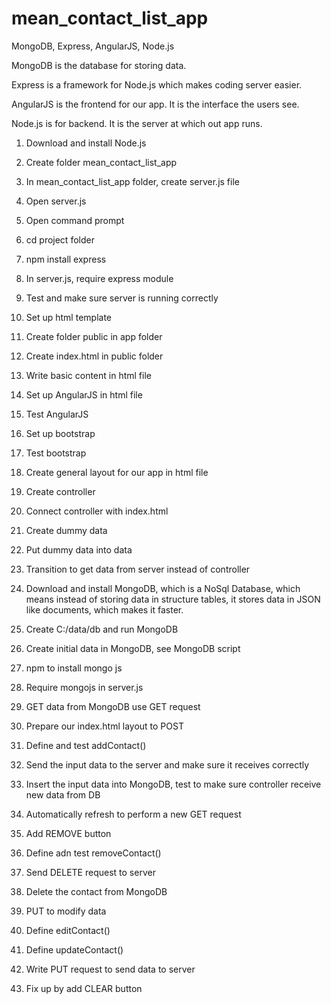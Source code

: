 # mean_contact_list_app
MongoDB, Express, AngularJS, Node.js

MongoDB is the database for storing data.

Express is a framework for Node.js which makes coding server easier.

AngularJS is the frontend for our app. It is the interface the users see.

Node.js is for backend. It is the server at which out app runs. 

1. Download and install Node.js

2. Create folder mean_contact_list_app

3. In mean_contact_list_app folder, create server.js file

4. Open server.js

5. Open command prompt

6. cd project folder

7. npm install express

8. In server.js, require express module

9. Test and make sure server is running correctly

10. Set up html template

11. Create folder public in app folder

12. Create index.html in public folder

13. Write basic content in html file

14. Set up AngularJS in html file

15. Test AngularJS

16. Set up bootstrap

17. Test bootstrap

18. Create general layout for our app in html file

19. Create controller

20. Connect controller with index.html

21. Create dummy data

22. Put dummy data into data

23. Transition to get data from server instead of controller

24. Download and install MongoDB, which is a NoSql Database, 
which means instead of storing data in structure tables, it stores data in JSON like documents, which makes it faster.

25. Create C:/data/db and run MongoDB

26. Create initial data in MongoDB, see MongoDB script

27. npm to install mongo js

28. Require mongojs in server.js

29. GET data from MongoDB use GET request

30. Prepare our index.html layout to POST

31. Define and test addContact()

32. Send the input data to the server and make sure it receives correctly

33. Insert the input data into MongoDB, test to make sure controller receive new data from DB

34. Automatically refresh to perform a new GET request

35. Add REMOVE button

36. Define adn test removeContact()

37. Send DELETE request to server

38. Delete the contact from MongoDB

39. PUT to modify data

40. Define editContact()

41. Define updateContact()

42. Write PUT request to send data to server

43. Fix up by add CLEAR button
